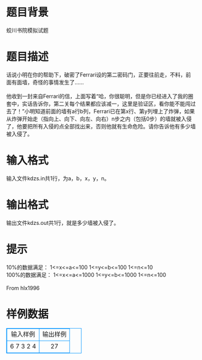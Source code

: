 # 

 
 # 题目背景 
蛟川书院模拟试题 

 
 # 题目描述 
话说小明在你的帮助下，破密了Ferrari设的第二密码门，正要往前走，不料，前面有面墙，奇怪的事情发生了……<BR><BR>他收到一封来自Ferrari的信，上面写着“哈，你很聪明，但是你已经进入了我的圈套中，实话告诉你，第二关每个结果都应该减一，这里是验证区，看你能不能闯过去了！”小明知道前面的墙有a行b列，Ferrari已在第x行、第y列埋上了炸弹，如果从炸弹开始走（指向上、向下、向左、向右）n步之内（包括0步）的墙就被入侵了，他要把所有入侵的点全部找出来，否则他就有生命危险。请你告诉他有多少墙被入侵了。 

 
 # 输入格式 
输入文件kdzs.in共1行，为a，b，x，y，n。 

 
 # 输出格式 
输出文件kdzs.out共1行，就是多少墙被入侵了。 

 
 # 提示 
10%的数据满足：&nbsp;1&lt;=x&lt;=a&lt;=100&nbsp;1&lt;=y&lt;=b&lt;=100&nbsp;1&lt;=n&lt;=10<BR>100%的数据满足：&nbsp;1&lt;=x&lt;=a&lt;=1000&nbsp;1&lt;=y&lt;=b&lt;=1000&nbsp;1&lt;=n&lt;=100<BR><BR>From&nbsp;hlx1996 
# 样例数据
<style>
        table,table tr th, table tr td { border:1px solid #0094ff; }
        table { width: 200px; min-height: 25px; line-height: 25px; text-align: center; border-collapse: collapse;}   
    </style>
<table>
	<tr>
		<td>输入样例</td>
		<td>输出样例</td>
	</tr>
<tr><td>6 7 3 2 4</td><td>27</td></tr></table>
